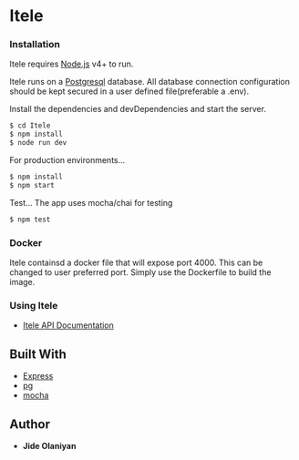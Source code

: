 # Itele

### Installation

Itele requires [Node.js](https://nodejs.org/) v4+ to run.

Itele runs on a [Postgresql](https://www.postgresql.org/) database. All database connection configuration should be kept secured in a user defined file(preferable a .env).

Install the dependencies and devDependencies and start the server.

```sh
$ cd Itele
$ npm install 
$ node run dev
```

For production environments...

```sh
$ npm install 
$ npm start
```

Test...
The app uses mocha/chai for testing
```sh
$ npm test
```

### Docker
Itele containsd a docker file that will expose port 4000. This can be changed to user preferred port. Simply use the Dockerfile to build the image.

### Using Itele

* [Itele API Documentation](https://jidemobell.github.io/itele)

## Built With

* [Express](http://expressjs.com)
* [pg](https://node-postgres.com)
* [mocha](https://mochajs.org)


## Author
* **Jide Olaniyan** 


